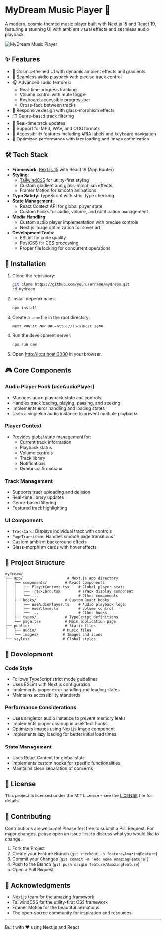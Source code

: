 # MyDream Music Player 🎵

A modern, cosmic-themed music player built with Next.js 15 and React 19, featuring a stunning UI with ambient visual effects and seamless audio playback.

![MyDream Music Player](public/og-image.png)

## ✨ Features

- 🎨 Cosmic-themed UI with dynamic ambient effects and gradients
- 🎵 Seamless audio playback with precise track control
- 🎧 Advanced audio features:
  - Real-time progress tracking
  - Volume control with mute toggle
  - Keyboard-accessible progress bar
  - Cross-fade between tracks
- 📱 Responsive design with glass-morphism effects
- 🗂️ Genre-based track filtering
- 🔄 Real-time track updates
- 🎼 Support for MP3, WAV, and OGG formats
- 🎯 Accessibility features including ARIA labels and keyboard navigation
- 🚀 Optimized performance with lazy loading and image optimization

## 🛠️ Tech Stack

- **Framework**: [Next.js 15](https://nextjs.org/) with React 19 (App Router)
- **Styling**: 
  - [TailwindCSS](https://tailwindcss.com/) for utility-first styling
  - Custom gradient and glass-morphism effects
  - Framer Motion for smooth animations
- **Type Safety**: TypeScript with strict type checking
- **State Management**: 
  - React Context API for global player state
  - Custom hooks for audio, volume, and notification management
- **Media Handling**:
  - Custom audio player implementation with precise controls
  - Next.js Image optimization for cover art
- **Development Tools**:
  - ESLint for code quality
  - PostCSS for CSS processing
  - Proper file locking for concurrent operations

## 🚀 Installation

1. Clone the repository:
   ```bash
   git clone https://github.com/yourusername/mydream.git
   cd mydream
   ```

2. Install dependencies:
   ```bash
   npm install
   ```

3. Create a `.env` file in the root directory:
   ```env
   NEXT_PUBLIC_APP_URL=http://localhost:3000
   ```

4. Run the development server:
   ```bash
   npm run dev
   ```

5. Open [http://localhost:3000](http://localhost:3000) in your browser.

## 🎮 Core Components

### Audio Player Hook (useAudioPlayer)
- Manages audio playback state and controls
- Handles track loading, playing, pausing, and seeking
- Implements error handling and loading states
- Uses a singleton audio instance to prevent multiple playbacks

### Player Context
- Provides global state management for:
  - Current track information
  - Playback status
  - Volume controls
  - Track library
  - Notifications
  - Delete confirmations

### Track Management
- Supports track uploading and deletion
- Real-time library updates
- Genre-based filtering
- Featured track highlighting

### UI Components
- `TrackCard`: Displays individual track with controls
- `PageTransition`: Handles smooth page transitions
- Custom ambient background effects
- Glass-morphism cards with hover effects

## 📁 Project Structure

```
mydream/
├── app/                    # Next.js app directory
│   ├── components/        # React components
│   │   ├── PlayerContext.tsx    # Global player state
│   │   ├── TrackCard.tsx        # Track display component
│   │   └── ...                  # Other components
│   ├── hooks/             # Custom React hooks
│   │   ├── useAudioPlayer.ts    # Audio playback logic
│   │   ├── useVolume.ts         # Volume control
│   │   └── ...                  # Other hooks
│   ├── types/             # TypeScript definitions
│   └── page.tsx           # Main application page
├── public/                # Static files
│   ├── audio/            # Music files
│   └── images/           # Images and icons
└── styles/               # Global styles
```

## 🧪 Development

### Code Style
- Follows TypeScript strict mode guidelines
- Uses ESLint with Next.js configuration
- Implements proper error handling and loading states
- Maintains accessibility standards

### Performance Considerations
- Uses singleton audio instance to prevent memory leaks
- Implements proper cleanup in useEffect hooks
- Optimizes images using Next.js Image component
- Implements lazy loading for better initial load times

### State Management
- Uses React Context for global state
- Implements custom hooks for specific functionalities
- Maintains clean separation of concerns

## 📜 License

This project is licensed under the MIT License - see the [LICENSE](LICENSE) file for details.

## 🤝 Contributing

Contributions are welcome! Please feel free to submit a Pull Request. For major changes, please open an issue first to discuss what you would like to change.

1. Fork the Project
2. Create your Feature Branch (`git checkout -b feature/AmazingFeature`)
3. Commit your Changes (`git commit -m 'Add some AmazingFeature'`)
4. Push to the Branch (`git push origin feature/AmazingFeature`)
5. Open a Pull Request

## 🙏 Acknowledgments

- Next.js team for the amazing framework
- TailwindCSS for the utility-first CSS framework
- Framer Motion for the beautiful animations
- The open-source community for inspiration and resources

---

Built with ❤️ using Next.js and React
